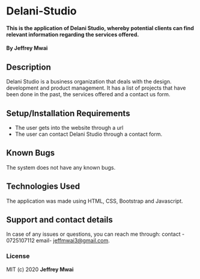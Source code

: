 # Delani-Studio
#### This is the application of Delani Studio, whereby potential clients can find relevant information regarding the services offered.
#### By **Jeffrey Mwai**
## Description
Delani Studio is a business organization that deals with the design. development and product management. It has a list of projects that have been done in the past, the services offered and a contact us form.
## Setup/Installation Requirements
* The user gets into the website through a url
* The user can contact Delani Studio through a contact form.
## Known Bugs
The system does not have any known bugs.
## Technologies Used
The application was made using HTML, CSS, Bootstrap and Javascript.
## Support and contact details
In case of any issues or questions, you can reach me through: contact - 0725107112 email- jeffmwai3@gmail.com.
### License
MIT (c) 2020 **Jeffrey Mwai**
  
